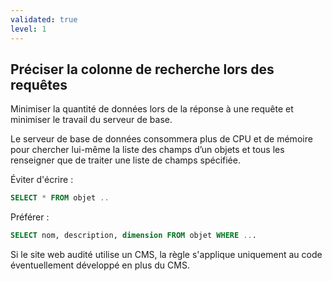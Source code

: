 ```yaml
---
validated: true
level: 1
---
```


## Préciser la colonne de recherche lors des requêtes

Minimiser la quantité de données lors de la réponse à une requête et minimiser le travail du serveur de base.

Le serveur de base de données consommera plus de CPU et de mémoire pour chercher lui-même la liste des champs d’un objets et tous les renseigner que de traiter une liste de champs spécifiée.

Éviter d'écrire :

```sql
SELECT * FROM objet ..
```

Préférer :

```sql
SELECT nom, description, dimension FROM objet WHERE ...
```

Si le site web audité utilise un CMS, la règle s'applique uniquement au code éventuellement développé en plus du CMS.
